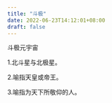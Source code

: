 ```yaml
---
title: "斗极"
date: 2022-06-23T14:12:01+08:00
draft: false
---
```








斗极元宇宙

1.北斗星与北极星。

2.喻指天皇或帝王。

3.喻指为天下所敬仰的人。